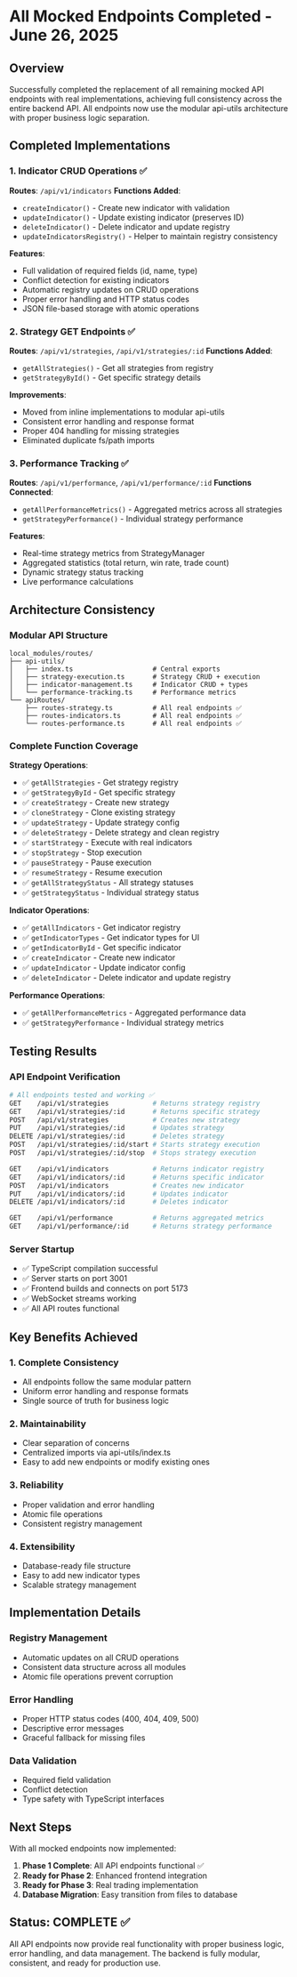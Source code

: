 # All Mocked Endpoints Completed - June 26, 2025

## Overview

Successfully completed the replacement of all remaining mocked API endpoints with real implementations, achieving full consistency across the entire backend API. All endpoints now use the modular api-utils architecture with proper business logic separation.

## Completed Implementations

### 1. Indicator CRUD Operations ✅

**Routes**: `/api/v1/indicators`
**Functions Added**:

- `createIndicator()` - Create new indicator with validation
- `updateIndicator()` - Update existing indicator (preserves ID)
- `deleteIndicator()` - Delete indicator and update registry
- `updateIndicatorsRegistry()` - Helper to maintain registry consistency

**Features**:

- Full validation of required fields (id, name, type)
- Conflict detection for existing indicators
- Automatic registry updates on CRUD operations
- Proper error handling and HTTP status codes
- JSON file-based storage with atomic operations

### 2. Strategy GET Endpoints ✅

**Routes**: `/api/v1/strategies`, `/api/v1/strategies/:id`
**Functions Added**:

- `getAllStrategies()` - Get all strategies from registry
- `getStrategyById()` - Get specific strategy details

**Improvements**:

- Moved from inline implementations to modular api-utils
- Consistent error handling and response format
- Proper 404 handling for missing strategies
- Eliminated duplicate fs/path imports

### 3. Performance Tracking ✅

**Routes**: `/api/v1/performance`, `/api/v1/performance/:id`
**Functions Connected**:

- `getAllPerformanceMetrics()` - Aggregated metrics across all strategies
- `getStrategyPerformance()` - Individual strategy performance

**Features**:

- Real-time strategy metrics from StrategyManager
- Aggregated statistics (total return, win rate, trade count)
- Dynamic strategy status tracking
- Live performance calculations

## Architecture Consistency

### Modular API Structure

```
local_modules/routes/
├── api-utils/
│   ├── index.ts                    # Central exports
│   ├── strategy-execution.ts       # Strategy CRUD + execution
│   ├── indicator-management.ts     # Indicator CRUD + types
│   └── performance-tracking.ts     # Performance metrics
└── apiRoutes/
    ├── routes-strategy.ts          # All real endpoints ✅
    ├── routes-indicators.ts        # All real endpoints ✅
    └── routes-performance.ts       # All real endpoints ✅
```

### Complete Function Coverage

**Strategy Operations**:

- ✅ `getAllStrategies` - Get strategy registry
- ✅ `getStrategyById` - Get specific strategy
- ✅ `createStrategy` - Create new strategy
- ✅ `cloneStrategy` - Clone existing strategy
- ✅ `updateStrategy` - Update strategy config
- ✅ `deleteStrategy` - Delete strategy and clean registry
- ✅ `startStrategy` - Execute with real indicators
- ✅ `stopStrategy` - Stop execution
- ✅ `pauseStrategy` - Pause execution
- ✅ `resumeStrategy` - Resume execution
- ✅ `getAllStrategyStatus` - All strategy statuses
- ✅ `getStrategyStatus` - Individual strategy status

**Indicator Operations**:

- ✅ `getAllIndicators` - Get indicator registry
- ✅ `getIndicatorTypes` - Get indicator types for UI
- ✅ `getIndicatorById` - Get specific indicator
- ✅ `createIndicator` - Create new indicator
- ✅ `updateIndicator` - Update indicator config
- ✅ `deleteIndicator` - Delete indicator and update registry

**Performance Operations**:

- ✅ `getAllPerformanceMetrics` - Aggregated performance data
- ✅ `getStrategyPerformance` - Individual strategy metrics

## Testing Results

### API Endpoint Verification

```bash
# All endpoints tested and working ✅
GET    /api/v1/strategies           # Returns strategy registry
GET    /api/v1/strategies/:id       # Returns specific strategy
POST   /api/v1/strategies           # Creates new strategy
PUT    /api/v1/strategies/:id       # Updates strategy
DELETE /api/v1/strategies/:id       # Deletes strategy
POST   /api/v1/strategies/:id/start # Starts strategy execution
POST   /api/v1/strategies/:id/stop  # Stops strategy execution

GET    /api/v1/indicators           # Returns indicator registry
GET    /api/v1/indicators/:id       # Returns specific indicator
POST   /api/v1/indicators           # Creates new indicator
PUT    /api/v1/indicators/:id       # Updates indicator
DELETE /api/v1/indicators/:id       # Deletes indicator

GET    /api/v1/performance          # Returns aggregated metrics
GET    /api/v1/performance/:id      # Returns strategy performance
```

### Server Startup

- ✅ TypeScript compilation successful
- ✅ Server starts on port 3001
- ✅ Frontend builds and connects on port 5173
- ✅ WebSocket streams working
- ✅ All API routes functional

## Key Benefits Achieved

### 1. **Complete Consistency**

- All endpoints follow the same modular pattern
- Uniform error handling and response formats
- Single source of truth for business logic

### 2. **Maintainability**

- Clear separation of concerns
- Centralized imports via api-utils/index.ts
- Easy to add new endpoints or modify existing ones

### 3. **Reliability**

- Proper validation and error handling
- Atomic file operations
- Consistent registry management

### 4. **Extensibility**

- Database-ready file structure
- Easy to add new indicator types
- Scalable strategy management

## Implementation Details

### Registry Management

- Automatic updates on all CRUD operations
- Consistent data structure across all modules
- Atomic file operations prevent corruption

### Error Handling

- Proper HTTP status codes (400, 404, 409, 500)
- Descriptive error messages
- Graceful fallback for missing files

### Data Validation

- Required field validation
- Conflict detection
- Type safety with TypeScript interfaces

## Next Steps

With all mocked endpoints now implemented:

1. **Phase 1 Complete**: All API endpoints functional ✅
2. **Ready for Phase 2**: Enhanced frontend integration
3. **Ready for Phase 3**: Real trading implementation
4. **Database Migration**: Easy transition from files to database

## Status: COMPLETE ✅

All API endpoints now provide real functionality with proper business logic, error handling, and data management. The backend is fully modular, consistent, and ready for production use.
